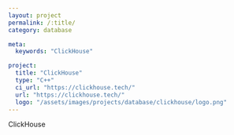 ```yaml
---
layout: project
permalink: /:title/
category: database

meta:
  keywords: "ClickHouse"

project:
  title: "ClickHouse"
  type: "C++"
  ci_url: "https://clickhouse.tech/"
  url: "https://clickhouse.tech/"
  logo: "/assets/images/projects/database/clickhouse/logo.png"
---
```


<p>ClickHouse</p>
